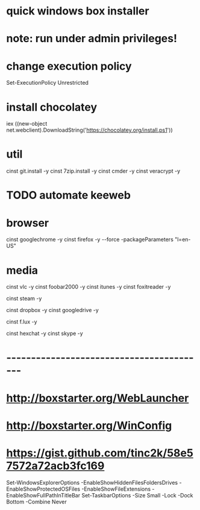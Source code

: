 # quick windows box installer
# note: run under admin privileges!

# change execution policy
Set-ExecutionPolicy Unrestricted

# install chocolatey
iex ((new-object net.webclient).DownloadString('https://chocolatey.org/install.ps1'))


# util
cinst git.install -y
cinst 7zip.install -y
cinst cmder -y
cinst veracrypt -y
# TODO automate keeweb

# browser
cinst googlechrome -y
cinst firefox -y --force -packageParameters "l=en-US"

# media
cinst vlc -y
cinst foobar2000 -y
cinst itunes -y
cinst foxitreader -y

cinst steam -y

cinst dropbox -y
cinst googledrive -y

cinst f.lux -y

cinst hexchat -y
cinst skype -y

# -----------------------------------------


# http://boxstarter.org/WebLauncher
# http://boxstarter.org/WinConfig
# https://gist.github.com/tinc2k/58e57572a72acb3fc169
Set-WindowsExplorerOptions -EnableShowHiddenFilesFoldersDrives -EnableShowProtectedOSFiles -EnableShowFileExtensions -EnableShowFullPathInTitleBar
Set-TaskbarOptions -Size Small -Lock -Dock Bottom -Combine Never
